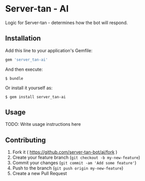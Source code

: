 Server-tan - AI
===============

Logic for Server-tan - determines how the bot will respond.

Installation
------------

Add this line to your application's Gemfile:

```ruby
gem 'server_tan-ai'
```

And then execute:

    $ bundle

Or install it yourself as:

    $ gem install server_tan-ai

Usage
-----

TODO: Write usage instructions here

Contributing
------------

1. Fork it ( https://github.com/server-tan-bot/ai/fork )
2. Create your feature branch (`git checkout -b my-new-feature`)
3. Commit your changes (`git commit -am 'Add some feature'`)
4. Push to the branch (`git push origin my-new-feature`)
5. Create a new Pull Request
